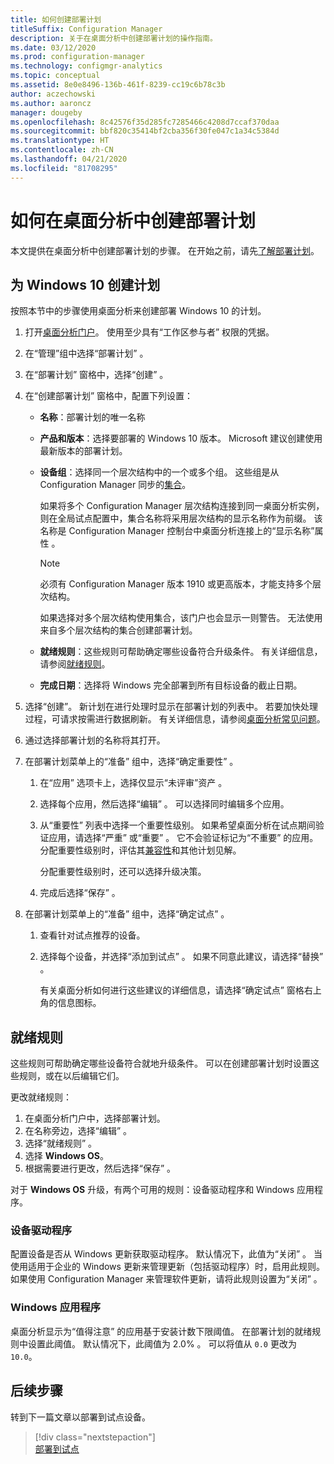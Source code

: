 ```yaml
---
title: 如何创建部署计划
titleSuffix: Configuration Manager
description: 关于在桌面分析中创建部署计划的操作指南。
ms.date: 03/12/2020
ms.prod: configuration-manager
ms.technology: configmgr-analytics
ms.topic: conceptual
ms.assetid: 8e0e8496-136b-461f-8239-cc19c6b78c3b
author: aczechowski
ms.author: aaroncz
manager: dougeby
ms.openlocfilehash: 8c42576f35d285fc7285466c4208d7ccaf370daa
ms.sourcegitcommit: bbf820c35414bf2cba356f30fe047c1a34c5384d
ms.translationtype: HT
ms.contentlocale: zh-CN
ms.lasthandoff: 04/21/2020
ms.locfileid: "81708295"
---
```

# <a name="how-to-create-deployment-plans-in-desktop-analytics"></a>如何在桌面分析中创建部署计划

本文提供在桌面分析中创建部署计划的步骤。 在开始之前，请先[了解部署计划](about-deployment-plans.md)。

## <a name="create-a-plan-for-windows-10"></a>为 Windows 10 创建计划

按照本节中的步骤使用桌面分析来创建部署 Windows 10 的计划。

1. 打开[桌面分析门户](https://aka.ms/desktopanalytics)。 使用至少具有“工作区参与者”  权限的凭据。  

2. 在“管理”组中选择“部署计划”  。  

3. 在“部署计划”  窗格中，选择“创建”  。  

4. 在“创建部署计划”  窗格中，配置下列设置：  

    - **名称**：部署计划的唯一名称  

    - **产品和版本**：选择要部署的 Windows 10 版本。 Microsoft 建议创建使用最新版本的部署计划。  

    - **设备组**：选择同一个层次结构中的一个或多个组。 这些组是从 Configuration Manager 同步的[集合](connect-configmgr.md#bkmk_Collections)。

        如果将多个 Configuration Manager 层次结构连接到同一桌面分析实例，则在全局试点配置中，集合名称将采用层次结构的显示名称作为前缀。 该名称是 Configuration Manager 控制台中桌面分析连接上的“显示名称”属性  。<!-- 4814075 -->

        > [!NOTE]
        > 必须有 Configuration Manager 版本 1910 或更高版本，才能支持多个层次结构。
        >
        > 如果选择对多个层次结构使用集合，该门户也会显示一则警告。 无法使用来自多个层次结构的集合创建部署计划。<!-- 4814075 -->

    - **就绪规则**：这些规则可帮助确定哪些设备符合升级条件。 有关详细信息，请参阅[就绪规则](#readiness-rules)。  

    - **完成日期**：选择将 Windows 完全部署到所有目标设备的截止日期。  

5. 选择“创建”。  新计划在进行处理时显示在部署计划的列表中。 若要加快处理过程，可请求按需进行数据刷新。 有关详细信息，请参阅[桌面分析常见问题](faq.md#can-i-reduce-the-amount-of-time-it-takes-for-data-to-refresh-in-my-desktop-analytics-portal)。  

6. 通过选择部署计划的名称将其打开。  

7. 在部署计划菜单上的“准备”  组中，选择“确定重要性”  。  

    1. 在“应用”  选项卡上，选择仅显示“未评审”资产  。  

    2. 选择每个应用，然后选择“编辑”  。 可以选择同时编辑多个应用。  

    3. 从“重要性”  列表中选择一个重要性级别。 如果希望桌面分析在试点期间验证应用，请选择“严重”  或“重要”  。 它不会验证标记为“不重要”  的应用。 分配重要性级别时，评估其[兼容性](compat-assessment.md)和其他计划见解。  

        分配重要性级别时，还可以选择升级决策。  

    4. 完成后选择“保存”  。  

8. 在部署计划菜单上的“准备”  组中，选择“确定试点”  。  

    1. 查看针对试点推荐的设备。  

    2. 选择每个设备，并选择“添加到试点”  。 如果不同意此建议，请选择“替换”  。  

        有关桌面分析如何进行这些建议的详细信息，请选择“确定试点”  窗格右上角的信息图标。

## <a name="readiness-rules"></a>就绪规则

这些规则可帮助确定哪些设备符合就地升级条件。 可以在创建部署计划时设置这些规则，或在以后编辑它们。

更改就绪规则：

1. 在桌面分析门户中，选择部署计划。
1. 在名称旁边，选择“编辑”  。
1. 选择“就绪规则”  。
1. 选择 **Windows OS**。
1. 根据需要进行更改，然后选择“保存”  。

对于 **Windows OS** 升级，有两个可用的规则：设备驱动程序和 Windows 应用程序。

### <a name="device-drivers"></a>设备驱动程序

配置设备是否从 Windows 更新获取驱动程序。 默认情况下，此值为“关闭”  。 当使用适用于企业的 Windows 更新来管理更新（包括驱动程序）时，启用此规则。 如果使用 Configuration Manager 来管理软件更新，请将此规则设置为“关闭”  。

### <a name="windows-applications"></a>Windows 应用程序

桌面分析显示为“值得注意”  的应用基于安装计数下限阈值。 在部署计划的就绪规则中设置此阈值。 默认情况下，此阈值为 2.0%  。 可以将值从 `0.0` 更改为 `10.0`。


## <a name="next-steps"></a>后续步骤

转到下一篇文章以部署到试点设备。
> [!div class="nextstepaction"]  
> [部署到试点](deploy-pilot.md)  
